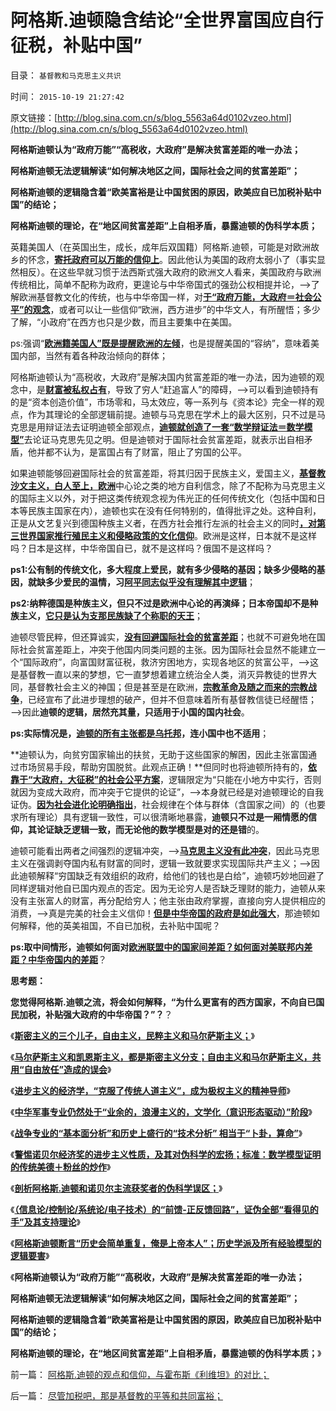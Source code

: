 # 阿格斯.迪顿隐含结论“全世界富国应自行征税，补贴中国”

目录： `基督教和马克思主义共识` 

时间： `2015-10-19 21:27:42` 

原文链接：[http://blog.sina.com.cn/s/blog_5563a64d0102vzeo.html](http://blog.sina.com.cn/s/blog_5563a64d0102vzeo.html)

**阿格斯迪顿认为“政府万能”“高税收，大政府”是解决贫富差距的唯一办法；**

**阿格斯迪顿无法逻辑解读“如何解决地区之间，国际社会之间的贫富差距”；**

**阿格斯迪顿的逻辑隐含着“欧美富裕是让中国贫困的原因，欧美应自已加税补贴中国”的结论；**

**阿格斯迪顿的理论，在“地区间贫富差距”上自相矛盾，暴露迪顿的伪科学本质；**

英籍美国人（在英国出生，成长，成年后双国籍）阿格斯.迪顿，可能是对欧洲故乡的怀念，[**寄托政府可以万能的信仰上**](../../../2015/10/18/尽管加税吧，那是基督教的平等和共同富裕；.md)。因此他认为美国的政府太弱小了（事实显然相反）。在这些早就习惯于法西斯式强大政府的欧洲文人看来，美国政府与欧洲传统相比，简单不配称为政府，更遑论与中华帝国式的强劲公权相提并论，——>了解欧洲基督教文化的传统，也与中华帝国一样，对[**于“政府万能，大政府＝社会公平”的观念**](http://darthvad.blog.sohu.com/302425964.html)，或者可以让一些信仰“欧洲，西方进步”的中华文人，有所醒悟；多少了解，“小政府”在西方也只是少数，而且主要集中在美国。

ps:强调“[**欧洲籍美国人”既是提醒欧洲的左倾**](../../../2014/4/25/美国左派的《民主和市场》与中国公知的共识.md)，也是提醒美国的“容纳”，意味着美国内部，当然有着各种政治倾向的群体；

阿格斯迪顿认为“高税收，大政府”是解决国内贫富差距的唯一办法，因为迪顿的观念中，是[**财富被私权占有**](../../../2007/9/30/中国人的道德枷锁和个人财富原罪观.md)，导致了穷人“赶追富人”的障碍，——>可以看到迪顿持有的是“资本创造价值”，市场零和，马太效应，等一系列与《资本论》完全一样的观点，作为其理论的全部逻辑前提。迪顿与马克思在学术上的最大区别，只不过是马克思是用辩证法去证明迪顿全部观点，[**迪顿就创造了一套“数学辩证法＝数学模型”**](../../../2015/10/16/阿格斯.迪顿和诺贝尔评委的伪科学误区；.md)去论证马克思先见之明。但是迪顿对于国际社会贫富差距，就表示出自相矛盾，他并都不认为，是富国占有了财富，阻止了穷国的公平。

如果迪顿能够回避国际社会的贫富差距，将其归因于民族主义，爱国主义，[**基督教沙文主义，白人至上，欧洲**](../../../2013/4/11/基督教和马克思毛主义高度耦合，圣徒战术鼓动宗教战争（阶级斗争）.md)中心论之类的地方自利信念，除了不配称为马克思主义的国际主义以外，对于把这类传统观念视为伟光正的任何传统文化（包括中国和日本等民族主国家在内），迪顿也实在没有任何特别的，值得批评之处。这种自利，正是从文艺复兴到德国种族主义者，在西方社会推行左派的社会主义的同时[**，对第三世界国家推行殖民主义和侵略政策的文化信仰**](../../../2012/12/26/欧洲民族主义的成功有明显水分,美国没有扩张而被低估.md)。欧洲是这样，日本就不是这样吗？日本是这样，中华帝国自已，就不是这样吗？俄国不是这样吗？

**ps1:公有制的传统文化，多大程度上爱民，就有多少侵略的基因；缺多少侵略的基因，就缺多少爱民的温情，习[**阿平同志似乎没有理解其中逻辑**](../../../2014/7/12/有侵略基因的没能力，有能力的没有侵略的基因.md)**；

**ps2:纳粹德国是种族主义，但只不过是欧洲中心论的再演绎；日本帝国却不是种族主义，[**它只是认为支那民族缺了个称职的天王**](../../../2013/12/15/基督教lost“教会至上”，日本仍然万世一系，两者的共同原因；.md)**；

迪顿尽管民粹，但还算诚实，[**没有回避国际社会的贫富差距**](../../../2013/1/22/炒作贫富差距，不是毛左就是民粹，至少是纳粹.md)；也就不可避免地在国际社会贫富差距上，冲突于他国内同类问题的主张。因为国际社会显然不能建立一个“国际政府”，向富国财富征税，救济穷困地方，实现各地区的贫富公平，——>这是基督教一直以来的梦想，它一直梦想着建立统治全人类，消灭异教徒的世界大同，基督教社会主义的神国；但是甚至是在欧洲，[**宗教革命及随之而来的宗教战争**](../../../2015/9/6/教皇革命具备社会优化而至历史景气的合理性；.md)，已经宣布了此进步理想的破产，但并不但意味着所有基督教信徒已经醒悟；——>因此**迪顿的逻辑，居然充其量，只适用于小国的国内社会**。

**ps:实际情况是，[**迪顿的所有主张都是乌托邦**](../../../2013/6/6/民粹革命队伍的血酬是民主进程的纯粹阻力；.md)，连小国中也不适用**；

**迪顿认为，向贫穷国家输出的扶贫，无助于这些国家的解困，因此主张富国通过市场贸易手段，帮助穷国脱贫。此观点正确！**但同时也将迪顿所持有的，[**依靠于“大政府，大征税”的社会公平方案**](../../../2009/7/18/左派乌托邦理想重温着哈耶克走向劳役之路.md)，逻辑限定为“只能在小地方中实行，否则就因为变成大政府，而冲突于它提供的论证”，——>本身就已经是对迪顿理论的自我证伪。[**因为社会进化论明确指出**](../../../2012/12/7/社会进化论淘汰了弱者希特勒和日本军国主义.md)，社会规律在个体与群体（含国家之间）的（也要求所有理论）具有逻辑一致性，可以很清晰地暴露，**迪顿只不过是一厢情愿的信仰，其论证缺乏逻辑一致，而无论他的数学模型是对的还是错**的。

迪顿可能看出两者之间强烈的逻辑冲突，——>[**马克思主义没有此冲突**](../../../2011/9/19/《资本论》逻辑比亚当斯密和李嘉图严密,和关税保护.md)，因此马克思主义在强调剥夺国内私有财富的同时，逻辑一致就要求实现国际共产主义；——>因此迪顿解释“穷国缺乏有效组织的政府，给他们的钱也是白给”，迪顿巧妙地回避了同样逻辑对他自已国内观点的否定。因为无论穷人是否缺乏理财的能力，迪顿从来没有主张富人的财富，再分配给穷人；他主张由政府掌握，直接向穷人提供相应的消费，——>真是完美的社会主义信仰！[**但是中华帝国的政府是如此强大**](../../../2015/8/6/中世纪专制英国和中华帝国的异同；.md)，那迪顿如何解释，他的英美祖国，不自已加税，去补贴中国呢？

**ps:取中间情形，迪顿如何面对[**欧洲联盟中的国家间差距？如何面对美联邦内差距？中华帝国内的差距**](../../../2009/9/7/全国无差别保障是注定失败的左倾计划经济公有制.md)**？



**思考题：**

**您觉得阿格斯.迪顿之流，将会如何解释，“为什么更富有的西方国家，不向自已国民加税，补贴强大政府的中华帝国？”？**？

《[**斯密主义的三个儿子，自由主义，民粹主义和马尔萨斯主义；**](../../../2012/7/16/亚当斯密的三个“儿子”自由主义，民粹主义和马尔萨斯主义.md)》

《[**马尔萨斯主义和凯恩斯主义，都是斯密主义分支；自由主义和马尔萨斯主义，共用“自由放任”造成的误会**](../../../2012/7/15/经济周期的根源是政治经济特权.md)》

《[**进步主义的经济学，“克服了传统人道主义”，成为极权主义的精神导师**](../../../2015/10/10/进步主义令主流经济学，成为专制和极权的工具.md)》

《[**中华军事专业仍然处于“业余的，浪漫主义的，文学化（意识形态驱动）”阶段**](../../../2015/10/12/基于实体模型方法论的军事科学和正规化；.md)》

《[**战争专业的“基本面分析”和历史上盛行的“技术分析” 相当于“卜卦，算命”**](../../../2015/10/13/战争专业的“基本面分析”和历史上盛行的“技术分析”；.md)》

《[**警惕诺贝尔经济奖的进步主义性质，及其对伪科学的宏扬；标准：数学模型证明的传统美德＋粉丝的炒作**](../../../2015/10/14/警惕诺贝尔经济奖的进步主义性质，及其对伪科学的推广；.md)》

《[**剖析阿格斯.迪顿和诺贝尔主流获奖者的伪科学误区；**](../../../2015/10/16/阿格斯.迪顿和诺贝尔评委的伪科学误区；.md)》

《[**（信息论/控制论/系统论/电子技术）的“前馈-正反馈回路”，证伪全部“看得见的手”及其支持理论**](../../../2015/10/17/整个主流经济学的合理性，建立于举证责任倒置的政治基础.md)》

《[**阿格斯迪顿断言“历史会简单重复，俺是上帝本人”；历史学派及所有经验模型的逻辑要害**](../../../2015/10/18/尽管加税吧，那是基督教的平等和共同富裕；.md)》

《**阿格斯迪顿认为“政府万能”“高税收，大政府”是解决贫富差距的唯一办法；**

**阿格斯迪顿无法逻辑解读“如何解决地区之间，国际社会之间的贫富差距”；**

**阿格斯迪顿的逻辑隐含着“欧美富裕是让中国贫困的原因，欧美应自已加税补贴中国”的结论；**

**阿格斯迪顿的理论，在“地区间贫富差距”上自相矛盾，暴露迪顿的伪科学本质；**》

前一篇： [阿格斯.迪顿的观点和信仰，与霍布斯《利维坦》的对比；](../../../2015/10/21/阿格斯.迪顿的观点和信仰，与霍布斯《利维坦》的对比；.md)

后一篇： [尽管加税吧，那是基督教的平等和共同富裕；](../../../2015/10/18/尽管加税吧，那是基督教的平等和共同富裕；.md)

